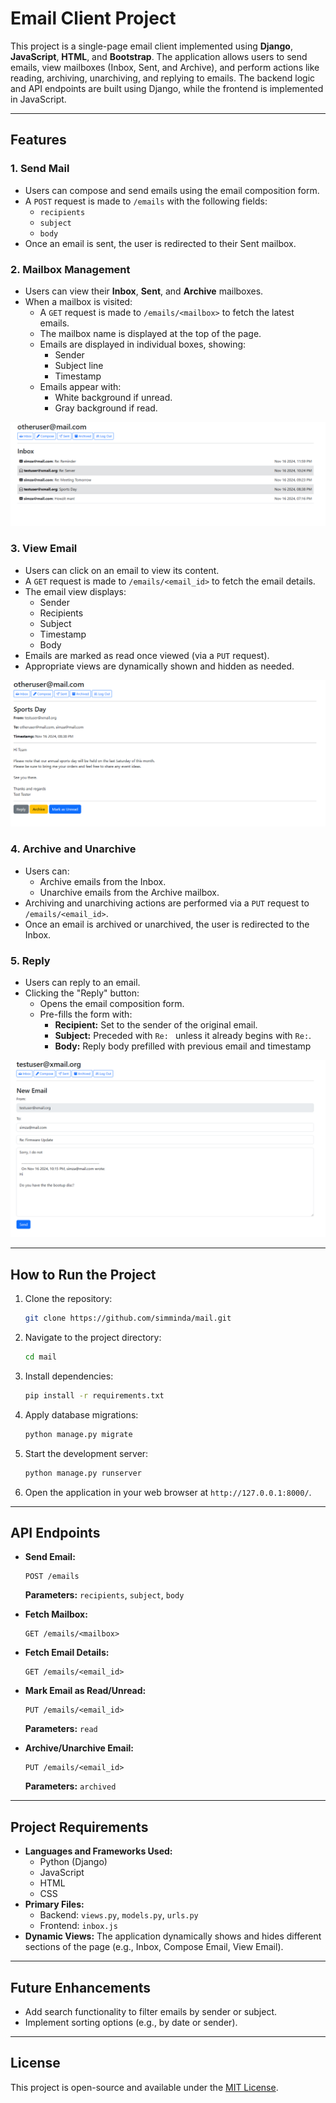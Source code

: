 # Email Client Project

This project is a single-page email client implemented using **Django**, **JavaScript**, **HTML**, and **Bootstrap**. The application allows users to send emails, view mailboxes (Inbox, Sent, and Archive), and perform actions like reading, archiving, unarchiving, and replying to emails. The backend logic and API endpoints are built using Django, while the frontend is implemented in JavaScript. 

---

## Features

### 1. **Send Mail**
- Users can compose and send emails using the email composition form.
- A `POST` request is made to `/emails` with the following fields:
  - `recipients`
  - `subject`
  - `body`
- Once an email is sent, the user is redirected to their Sent mailbox.

### 2. **Mailbox Management**
- Users can view their **Inbox**, **Sent**, and **Archive** mailboxes.
- When a mailbox is visited:
  - A `GET` request is made to `/emails/<mailbox>` to fetch the latest emails.
  - The mailbox name is displayed at the top of the page.
  - Emails are displayed in individual boxes, showing:
    - Sender
    - Subject line
    - Timestamp
  - Emails appear with:
    - White background if unread.
    - Gray background if read.

![Inbox](screenshots/Inbox.png)

### 3. **View Email**
- Users can click on an email to view its content.
- A `GET` request is made to `/emails/<email_id>` to fetch the email details.
- The email view displays:
  - Sender
  - Recipients
  - Subject
  - Timestamp
  - Body
- Emails are marked as read once viewed (via a `PUT` request).
- Appropriate views are dynamically shown and hidden as needed.

![Email screen](screenshots/mail.png)

### 4. **Archive and Unarchive**
- Users can:
  - Archive emails from the Inbox.
  - Unarchive emails from the Archive mailbox.
- Archiving and unarchiving actions are performed via a `PUT` request to `/emails/<email_id>`.
- Once an email is archived or unarchived, the user is redirected to the Inbox.

### 5. **Reply**
- Users can reply to an email.
- Clicking the "Reply" button:
  - Opens the email composition form.
  - Pre-fills the form with:
    - **Recipient:** Set to the sender of the original email.
    - **Subject:** Preceded with `Re: ` unless it already begins with `Re:`.
    - **Body:** Reply body prefilled with previous email and timestamp

![Reply Screen](screenshots/compose.png)

---


## How to Run the Project
1. Clone the repository:
   ```bash
   git clone https://github.com/simminda/mail.git
   ```
2. Navigate to the project directory:
   ```bash
   cd mail
   ```
3. Install dependencies:
   ```bash
   pip install -r requirements.txt
   ```
4. Apply database migrations:
   ```bash
   python manage.py migrate
   ```
5. Start the development server:
   ```bash
   python manage.py runserver
   ```
6. Open the application in your web browser at `http://127.0.0.1:8000/`.

---

## API Endpoints

- **Send Email:**
  ```
  POST /emails
  ```
  **Parameters:** `recipients`, `subject`, `body`

- **Fetch Mailbox:**
  ```
  GET /emails/<mailbox>
  ```

- **Fetch Email Details:**
  ```
  GET /emails/<email_id>
  ```

- **Mark Email as Read/Unread:**
  ```
  PUT /emails/<email_id>
  ```
  **Parameters:** `read`

- **Archive/Unarchive Email:**
  ```
  PUT /emails/<email_id>
  ```
  **Parameters:** `archived`

---

## Project Requirements
- **Languages and Frameworks Used:**
  - Python (Django)
  - JavaScript
  - HTML
  - CSS
- **Primary Files:**
  - Backend: `views.py`, `models.py`, `urls.py`
  - Frontend: `inbox.js`
- **Dynamic Views:** The application dynamically shows and hides different sections of the page (e.g., Inbox, Compose Email, View Email).

---

## Future Enhancements
- Add search functionality to filter emails by sender or subject.
- Implement sorting options (e.g., by date or sender).

---

## License
This project is open-source and available under the [MIT License](LICENSE).
